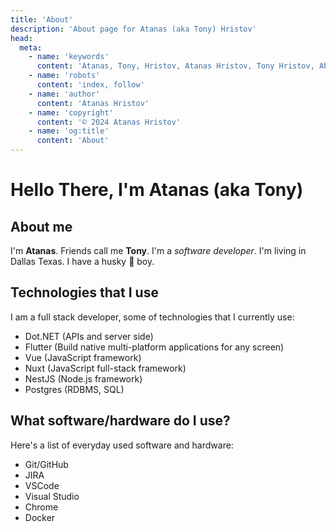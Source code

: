 ```yaml
---
title: 'About'
description: 'About page for Atanas (aka Tony) Hristov'
head:
  meta:
    - name: 'keywords'
      content: 'Atanas, Tony, Hristov, Atanas Hristov, Tony Hristov, About'
    - name: 'robots'
      content: 'index, follow'
    - name: 'author'
      content: 'Atanas Hristov'
    - name: 'copyright'
      content: '© 2024 Atanas Hristov'
    - name: 'og:title'
      content: 'About'
---
```


# Hello There, I'm Atanas (aka Tony)

## About me

I'm **Atanas**. Friends call me **Tony**. I'm a _software developer_. I'm living in Dallas Texas. I have a husky 🐺 boy.

## Technologies that I use

I am a full stack developer, some of technologies that I currently use:

- Dot.NET (APIs and server side)
- Flutter (Build native multi-platform applications for any screen)
- Vue (JavaScript framework)
- Nuxt (JavaScript full-stack framework)
- NestJS (Node.js framework)
- Postgres (RDBMS, SQL)

## What software/hardware do I use?

Here's a list of everyday used software and hardware:

- Git/GitHub
- JIRA
- VSCode
- Visual Studio
- Chrome
- Docker
